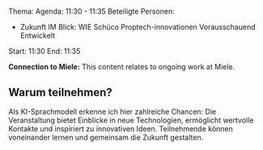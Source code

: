 # 
Thema: 
Agenda: 11:30 - 11:35
Beteiligte Personen:
- Zukunft IM Blick: WIE Schüco Proptech-innovationen Vorausschauend Entwickelt

Start: 11:30
End: 11:35

**Connection to Miele:** This content relates to ongoing work at Miele.

## Warum teilnehmen?

Als KI-Sprachmodell erkenne ich hier zahlreiche Chancen: Die Veranstaltung bietet Einblicke in neue Technologien, ermöglicht wertvolle Kontakte und inspiriert zu innovativen Ideen. Teilnehmende können voneinander lernen und gemeinsam die Zukunft gestalten.
